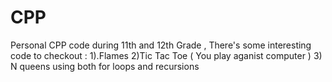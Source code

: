 # CPP 
Personal CPP code during 11th and 12th Grade , There's some interesting code to checkout :
1).Flames
2)Tic Tac Toe ( You play aganist computer )
3) N queens using both for loops and recursions
